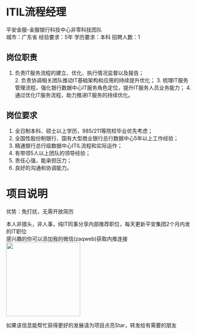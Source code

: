 # ITIL流程经理
平安金服-金服银行科技中心非零科技团队  
城市：广东省 经验要求：5年 学历要求：本科  招聘人数：1

## 岗位职责
1. 负责IT服务流程的建立、优化、执行情况监督以及报告；	
   2. 负责协调相关团队推动IT基础架构和应用的持续提升优化；
   3. 梳理IT服务管理流程，强化银行数据中心IT服务角色定位，提升IT服务人员业务能力；
   4. 通过优化IT服务流程，助力推进IT服务的持续优化。

## 岗位要求
1.	全日制本科、硕士以上学历，985/211等院校毕业优先考虑； 
   2.	全国性股份制银行、国有大型商业银行总行数据中心5年以上工作经验； 
   3.	精通银行总行级数据中心ITIL流程和实际运作； 
   4.	有带领5人以上团队的领导经验； 
   5.	责任心强，能承担压力； 
   6.	良好的沟通和协调能力。

# 项目说明

优势：免打扰，无需开放简历

本人非猎头，非人事，纯IT同事分享内部推荐职位，每天更新平安集团2个月内发的IT职位  
感兴趣的你可以添加我的微信(zaqweb)获取内推连接  
<img src="https://github.com/zaqweb/PA-IT-JOBS/blob/master/WechatICode.jpeg"  height="200" width="200">

如果该信息能帮忙获得更好的发展请为项目点亮Star，转发给有需要的朋友




